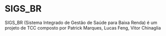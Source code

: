 # SIGS_BR
SIGS_BR (Sistema Integrado de Gestão de Saúde para Baixa Renda) é um projeto de TCC composto por Patrick Marques, Lucas Feng, Vitor Chinaglia
